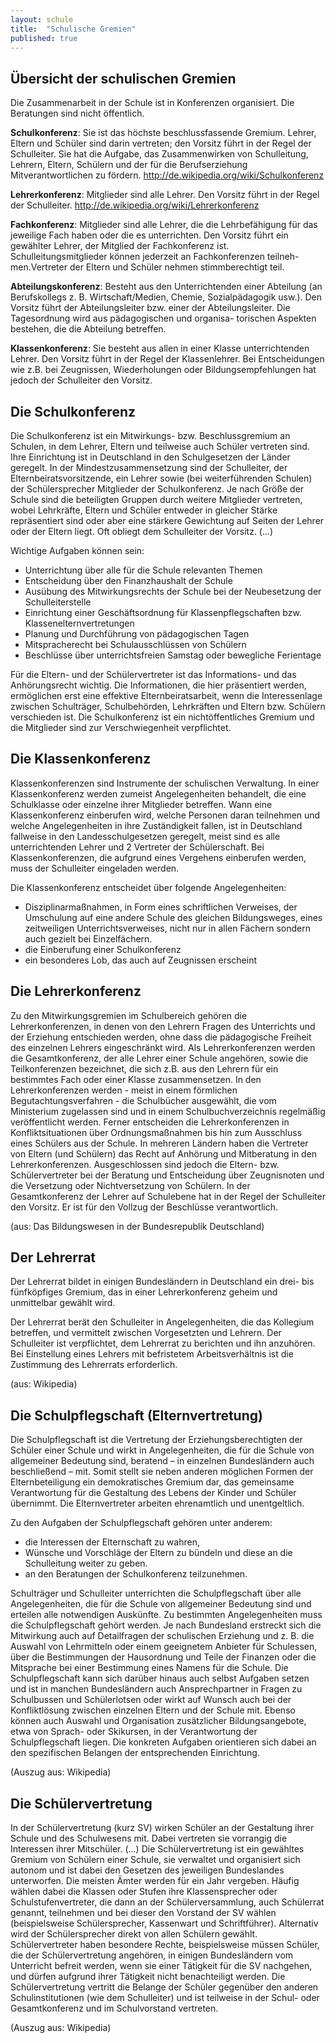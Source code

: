 ```yaml
---
layout: schule
title:  "Schulische Gremien"
published: true
---
```


## Übersicht der schulischen Gremien

Die Zusammenarbeit in der Schule ist in Konferenzen organisiert. Die Beratungen sind nicht öffentlich. 

**Schulkonferenz**: Sie ist das höchste beschlussfassende Gremium. Lehrer, Eltern und Schüler sind darin vertreten; den Vorsitz führt in der Regel der Schulleiter. Sie hat die Aufgabe, das Zusammenwirken von Schulleitung, Lehrern, Eltern, Schülern und der für die Berufserziehung Mitverantwortlichen zu fördern. http://de.wikipedia.org/wiki/Schulkonferenz

**Lehrerkonferenz**: Mitglieder sind alle Lehrer. Den Vorsitz führt in der Regel der Schulleiter. http://de.wikipedia.org/wiki/Lehrerkonferenz

**Fachkonferenz**: Mitglieder sind alle Lehrer, die die Lehrbefähigung für das jeweilige Fach haben oder die es unterrichten. Den Vorsitz führt ein gewählter Lehrer, der Mitglied der Fachkonferenz ist. Schulleitungsmitglieder können jederzeit an Fachkonferenzen teilneh-
men.Vertreter der Eltern und Schüler nehmen stimmberechtigt teil. 

**Abteilungskonferenz**: Besteht aus den Unterrichtenden einer Abteilung (an Berufskollegs z. B. Wirtschaft/Medien, Chemie, Sozialpädagogik usw.). Den Vorsitz führt der Abteilungsleiter bzw. einer der Abteilungsleiter. Die Tagesordnung wird aus pädagogischen und organisa-
torischen Aspekten bestehen, die die Abteilung betreffen. 

**Klassenkonferenz**: Sie besteht aus allen in einer Klasse unterrichtenden Lehrer. Den Vorsitz führt in der Regel der Klassenlehrer. Bei Entscheidungen wie z.B. bei Zeugnissen, Wiederholungen oder Bildungsempfehlungen hat jedoch der Schulleiter den Vorsitz. 

## Die Schulkonferenz

Die Schulkonferenz ist ein Mitwirkungs- bzw. Beschlussgremium an Schulen, in dem Lehrer, Eltern und teilweise auch Schüler vertreten sind. Ihre Einrichtung ist in Deutschland in den Schulgesetzen der Länder geregelt. In der Mindestzusammensetzung sind der Schulleiter, der Elternbeiratsvorsitzende, ein Lehrer sowie (bei weiterführenden Schulen) der Schülersprecher Mitglieder der Schulkonferenz. Je nach Größe der Schule sind die beteiligten Gruppen durch weitere Mitglieder vertreten, wobei Lehrkräfte, Eltern und Schüler entweder in gleicher Stärke repräsentiert sind oder aber eine stärkere Gewichtung auf Seiten der Lehrer oder der Eltern liegt. Oft obliegt dem Schulleiter der Vorsitz. (...)

Wichtige Aufgaben können sein:

- Unterrichtung über alle für die Schule relevanten Themen 
- Entscheidung über den Finanzhaushalt der Schule 
- Ausübung des Mitwirkungsrechts der Schule bei der Neubesetzung der Schulleiterstelle 
- Einrichtung einer Geschäftsordnung für Klassenpflegschaften bzw. Klassenelternvertretungen 
- Planung und Durchführung von pädagogischen Tagen 
- Mitspracherecht bei Schulausschlüssen von Schülern 
- Beschlüsse über unterrichtsfreien Samstag oder bewegliche Ferientage 

Für die Eltern- und der Schülervertreter ist das Informations- und das Anhörungsrecht wichtig. Die Informationen, die hier präsentiert werden, ermöglichen erst eine effektive Elternbeiratsarbeit, wenn die Interessenlage zwischen Schulträger, Schulbehörden, Lehrkräften und Eltern bzw. Schülern verschieden ist. Die Schulkonferenz ist ein nichtöffentliches Gremium und die Mitglieder sind zur Verschwiegenheit verpflichtet.

## Die Klassenkonferenz

Klassenkonferenzen sind Instrumente der schulischen Verwaltung. In einer Klassenkonferenz werden zumeist Angelegenheiten behandelt, die eine Schulklasse oder einzelne ihrer Mitglieder betreffen. Wann eine Klassenkonferenz einberufen wird, welche Personen daran teilnehmen und welche Angelegenheiten in ihre Zuständigkeit fallen, ist in Deutschland fallweise in den Landesschulgesetzen geregelt, meist sind es alle unterrichtenden Lehrer und 2 Vertreter der Schülerschaft. Bei Klassenkonferenzen, die aufgrund eines Vergehens einberufen werden, muss der Schulleiter eingeladen werden.

Die Klassenkonferenz entscheidet über folgende Angelegenheiten:

- Disziplinarmaßnahmen, in Form eines schriftlichen Verweises, der Umschulung auf eine andere Schule des gleichen Bildungsweges, eines zeitweiligen Unterrichtsverweises, nicht nur in allen Fächern sondern auch gezielt bei Einzelfächern. 
- die Einberufung einer Schulkonferenz 
- ein besonderes Lob, das auch auf Zeugnissen erscheint 

## Die Lehrerkonferenz

Zu den Mitwirkungsgremien im Schulbereich gehören die Lehrerkonferenzen, in denen von den Lehrern Fragen des Unterrichts und der Erziehung entschieden werden, ohne dass die pädagogische Freiheit des einzelnen Lehrers eingeschränkt wird. Als Lehrerkonferenzen werden die Gesamtkonferenz, der alle Lehrer einer Schule angehören, sowie die Teilkonferenzen bezeichnet, die sich z.B. aus den Lehrern für ein bestimmtes Fach oder einer Klasse zusammensetzen. In den Lehrerkonferenzen werden - meist in einem förmlichen Begutachtungsverfahren - die Schulbücher ausgewählt, die vom Ministerium zugelassen sind und in einem Schulbuchverzeichnis regelmäßig veröffentlicht werden. Ferner entscheiden die Lehrerkonferenzen in Konfliktsituationen über Ordnungsmaßnahmen bis hin zum Ausschluss eines Schülers aus der Schule. In mehreren Ländern haben die Vertreter von Eltern (und Schülern) das Recht auf Anhörung und Mitberatung in den Lehrerkonferenzen. Ausgeschlossen sind jedoch die Eltern- bzw. Schülervertreter bei der Beratung und Entscheidung über Zeugnisnoten und die Versetzung oder Nichtversetzung von Schülern. In der Gesamtkonferenz der Lehrer auf Schulebene hat in der Regel der Schulleiter den Vorsitz. Er ist für den Vollzug der Beschlüsse verantwortlich.

(aus: Das Bildungswesen in der Bundesrepublik Deutschland)

## Der Lehrerrat

Der Lehrerrat bildet in einigen Bundesländern in Deutschland ein drei- bis fünfköpfiges Gremium, das in einer Lehrerkonferenz geheim und unmittelbar gewählt wird.

Der Lehrerrat berät den Schulleiter in Angelegenheiten, die das Kollegium betreffen, und vermittelt zwischen Vorgesetzten und Lehrern. Der Schulleiter ist verpflichtet, dem Lehrerrat zu berichten und ihn anzuhören. Bei Einstellung eines Lehrers mit befristetem Arbeitsverhältnis ist die Zustimmung des Lehrerrats erforderlich.

(aus: Wikipedia)

## Die Schulpflegschaft (Elternvertretung)

Die Schulpflegschaft ist die Vertretung der Erziehungsberechtigten der Schüler einer Schule und wirkt in Angelegenheiten, die für die Schule von allgemeiner Bedeutung sind, beratend – in einzelnen Bundesländern auch beschließend – mit. Somit stellt sie neben anderen möglichen Formen der Elternbeteiligung ein demokratisches Gremium dar, das gemeinsame Verantwortung für die Gestaltung des Lebens der Kinder und Schüler übernimmt. Die Elternvertreter arbeiten ehrenamtlich und unentgeltlich.

Zu den Aufgaben der Schulpflegschaft gehören unter anderem:

- die Interessen der Elternschaft zu wahren, 
- Wünsche und Vorschläge der Eltern zu bündeln und diese an die Schulleitung weiter zu geben. 
- an den Beratungen der Schulkonferenz teilzunehmen. 

Schulträger und Schulleiter unterrichten die Schulpflegschaft über alle Angelegenheiten, die für die Schule von allgemeiner Bedeutung sind und erteilen alle notwendigen Auskünfte. Zu bestimmten Angelegenheiten muss die Schulpflegschaft gehört werden. Je nach Bundesland erstreckt sich die Mitwirkung auch auf Detailfragen der schulischen Erziehung und z. B. die Auswahl von Lehrmitteln oder einem geeignetem Anbieter für Schulessen, über die Bestimmungen der Hausordnung und Teile der Finanzen oder die Mitsprache bei einer Bestimmung eines Namens für die Schule. Die Schulpflegschaft kann sich darüber hinaus auch selbst Aufgaben setzen und ist in manchen Bundesländern auch Ansprechpartner in Fragen zu Schulbussen und Schülerlotsen oder wirkt auf Wunsch auch bei der Konfliktlösung zwischen einzelnen Eltern und der Schule mit. Ebenso können auch Auswahl und Organisation zusätzlicher Bildungsangebote, etwa von Sprach- oder Skikursen, in der Verantwortung der Schulpflegschaft liegen. Die konkreten Aufgaben orientieren sich dabei an den spezifischen Belangen der entsprechenden Einrichtung.

(Auszug aus: Wikipedia)

## Die Schülervertretung

In der Schülervertretung (kurz SV) wirken Schüler an der Gestaltung ihrer Schule und des Schulwesens mit. Dabei vertreten sie vorrangig die Interessen ihrer Mitschüler. (...) Die Schülervertretung ist ein gewähltes Gremium von Schülern einer Schule, sie verwaltet und organisiert sich autonom und ist dabei den Gesetzen des jeweiligen Bundeslandes unterworfen. Die meisten Ämter werden für ein Jahr vergeben. Häufig wählen dabei die Klassen oder Stufen ihre Klassensprecher oder Schulstufenvertreter, die dann an der Schülerversammlung, auch Schülerrat genannt, teilnehmen und bei dieser den Vorstand der SV wählen (beispielsweise Schülersprecher, Kassenwart und Schriftführer). Alternativ wird der Schülersprecher direkt von allen Schülern gewählt. Schülervertreter haben besondere Rechte, beispielsweise müssen Schüler, die der Schülervertretung angehören, in einigen Bundesländern vom Unterricht befreit werden, wenn sie einer Tätigkeit für die SV nachgehen, und dürfen aufgrund ihrer Tätigkeit nicht benachteiligt werden. Die Schülervertretung vertritt die Belange der Schüler gegenüber den anderen Schulinstitutionen (wie dem Schulleiter) und ist teilweise in der Schul- oder Gesamtkonferenz und im Schulvorstand vertreten.

(Auszug aus: Wikipedia)

